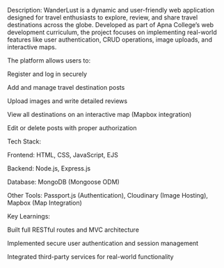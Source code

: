Description:
WanderLust is a dynamic and user-friendly web application designed for travel enthusiasts to explore, review, and share travel destinations across the globe. Developed as part of Apna College’s web development curriculum, the project focuses on implementing real-world features like user authentication, CRUD operations, image uploads, and interactive maps.

The platform allows users to:

Register and log in securely

Add and manage travel destination posts

Upload images and write detailed reviews

View all destinations on an interactive map (Mapbox integration)

Edit or delete posts with proper authorization

Tech Stack:

Frontend: HTML, CSS, JavaScript, EJS

Backend: Node.js, Express.js

Database: MongoDB (Mongoose ODM)

Other Tools: Passport.js (Authentication), Cloudinary (Image Hosting), Mapbox (Map Integration)

Key Learnings:

Built full RESTful routes and MVC architecture

Implemented secure user authentication and session management

Integrated third-party services for real-world functionality
